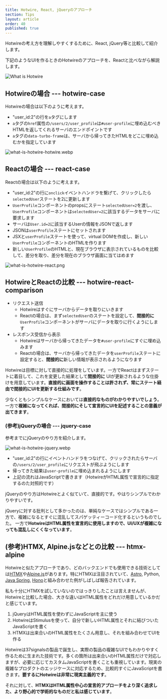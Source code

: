 ```yaml
---
title: Hotwire, React, jQueryのアプローチ
section: Tips
layout: article
order: 40
published: true
---
```


Hotwireの考え方を理解しやすくするために、React, jQuery等と比較して紹介します。

下記のようなUIを作るときのHotwireのアプローチを、Reactと比べながら解説します。

![What is Hotwire](content_images/what-is-hotwire-objective.webp "max-w-[500px]")

## Hotwireの場合 --- hotwire-case

Hotwireの場合は以下のように考えます。

* "user_id:2"の行を`a`タグにします
* `a`タグの`href`属性の`/users/2/user_profile`は`#user-profile`に埋め込むべきHTMLを返してくれるサーバのエンドポイントです
* `a`タグの`data-turbo-frame`は、サーバから帰ってきたHTMLをどこに埋め込むかを指定しています

![what-is-hotwire-hotwire.webp](content_images/what-is-hotwire-hotwire.webp "max-w-[500px]")

## Reactの場合 --- react-case

Reactの場合は以下のように考えます。

* "user_id:2"の行に`onclick`イベントハンドラを繋げて、クリックしたら`selectedUser`ステートを2に更新します
* `UserProfile`コンポーネントのpropsにステート`selectedUser=2`を渡し、`UserProfile`コンポーネントは`selectedUser=2`に該当するデータをサーバに要求します
* サーバは`User.id=2`に該当するUserの情報をJSONで返します
* JSONは`userProfile`ステートにセットされます
* JSXと`userProfile`ステートを使って、virtual DOMを作成し、新しい`UserProfile`コンポーネントのHTMLを作ります
* 新しい`UserProfile`のHTMLと、現在ブラウザに表示されているものを比較して、差分を取り、差分を現在のブラウザ画面に当てはめます

![what-is-hotwire-react.png](content_images/what-is-hotwire-react.png "max-w-[600px]")

## HotwireとReactの比較 --- hotwire-react-comparison

* リクエスト送信
   * Hotwireはすぐにサーバからデータを取りにいきます
   * Reactの場合は、まず`selectedUser`のステートを設定して、**間接的に**`UserProfile`コンポーネントがサーバにデータを取りに行くようにします
* レスポンス受信から表示
   * Hotwireはサーバから帰ってきたデータを`#user-profile`にすぐに埋め込みます
   * Reactの場合は、サーバから帰ってきたデータを`userProfile`ステートに設定すると、**間接的に**新しい情報が表示されるようになります

Hotwireは目標に対して直接的に処理をしています。一方でReactはまずステートに着目して、これを変更した結果として**間接的に** UIが更新されるような仕掛けを用意しています。**直接的に画面を操作することは許されず、常にステート経由で間接的にUIを更新する仕組みです**。

少なくともシンプルなケースにおいては**直接的なものがわかりやすいでしょう**。一方で**複雑になってくれば、間接的にそして宣言的にUIを記述することの意義が出てきます**。

### (参考)jQueryの場合 --- jquery-case

参考までにjQueryのやり方を紹介します。

![what-is-hotwire-jquery.webp](content_images/what-is-hotwire-jquery.webp "max-w-[500px]")

* "user_id:2"の行にイベントハンドラをつなげて、クリックされたらサーバの`/users/2/user_profile`にリクエストが飛ぶようにします
* 帰ってきた結果は`user-profile`に埋め込まれるようにします
* 上記の流れはJavaScriptで書きます（HotwireがHTML属性で宣言的に指定するのた対照的です）

jQueryのやり方はHotwireとよく似ていて、直接的です。やはりシンプルでわかりやすいです。

jQueryに対する批判として多かったのは、単純なケースではシンプルである一方で、複雑になるとすぐに混乱してスパゲッティーコード化するというものでした。 一方で**HotwireはHTML属性を宣言的に使用しますので、UI/UXが複雑になっても混乱しにくくなっています**。

## (参考)HTMX, Alpine.jsなどとの比較 --- htmx-alpine

Hotwireと似たアプローチであり、どのバックエンドでも使用できる技術としては[HTMX](https://htmx.org)や[Alpine.js](https://alpinejs.dev/)があります。特にHTMXは注目されていて、[Astro](https://astro.build/blog/astro-340/), Python, [Java Spring](https://spring.io/blog/2024/08/07/spring-tips-htmx), [Hono](https://zenn.dev/yusukebe/articles/e8ff26c8507799)と組み合わせた例がしばしば報告されています。

私も十分にHTMXを試していないのではっきりしたことは言えませんが、Hotwireと比較した場合、大きな違いはHTML属性をどれだけ用意しているかだと感じています。

1. jQueryはHTML属性を使わずにJavaScriptを主に使う
2. HotwireはStimulusを使って、自分で新しいHTML属性とそれに結びついたJavaScriptを書く
3. HTMXは出来合いのHTML属性をたくさん用意し、それを組み合わせてUIを作る

Hotwireは37signalsの製品で誕生し、実際の製品の複雑なUIでもわかりやすく作るために生まれた技術です。多くの箇所は出来合いのHTML属性だけで対応しますが、必要に応じてカスタムJavaScriptを書くことも重視しています。現実の複雑なプロダクトのエッジケースに対応するため、比較的すぐにJavaScriptを書きます。**要するにHotwireは非常に現実主義的です**。

それに対して、**HTMXはHTML属性中心の宣言的アプローチをより深く追求した、より野心的で学術的なものだと私は感じています**。

